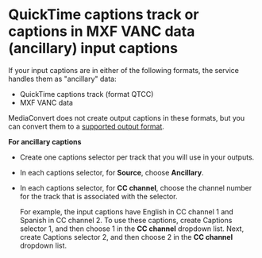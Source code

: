 # QuickTime captions track or captions in MXF VANC data \(ancillary\) input captions<a name="ancillary"></a>

If your input captions are in either of the following formats, the service handles them as "ancillary" data:
+ QuickTime captions track \(format QTCC\)
+ MXF VANC data

MediaConvert does not create output captions in these formats, but you can convert them to a [supported output format](captions-support-tables-by-container-type.md)\.

**For ancillary captions**
+ Create one captions selector per track that you will use in your outputs\.
+ In each captions selector, for **Source**, choose **Ancillary**\.
+ In each captions selector, for **CC channel**, choose the channel number for the track that is associated with the selector\.

  For example, the input captions have English in CC channel 1 and Spanish in CC channel 2\. To use these captions, create Captions selector 1, and then choose 1 in the **CC channel** dropdown list\. Next, create Captions selector 2, and then choose 2 in the **CC channel** dropdown list\.